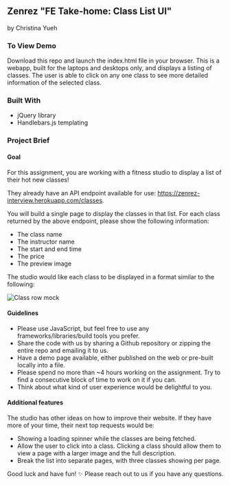 ## Zenrez "FE Take-home: Class List UI"
by Christina Yueh

### To View Demo

Download this repo and launch the index.html file in your browser. This is a webapp, built for the laptops and desktops only, and displays a listing of classes. The user is able to click on any one class to see more detailed information of the selected class.

### Built With

* jQuery library
* Handlebars.js templating

### Project Brief
#### Goal

For this assignment, you are working with a fitness studio to display a list of their hot new classes!

They already have an API endpoint available for use: https://zenrez-interview.herokuapp.com/classes.

You will build a single page to display the classes in that list. For each class returned by the above endpoint, please show the following information:

* The class name
* The instructor name
* The start and end time
* The price
* The preview image

The studio would like each class to be displayed in a format similar to the following:

![Class row mock](images/class_row.png)

#### Guidelines

* Please use JavaScript, but feel free to use any frameworks/libraries/build tools you prefer.
* Share the code with us by sharing a Github repository or zipping the entire repo and emailing it to us.
* Have a demo page available, either published on the web or pre-built locally into a file.
* Please spend no more than ~4 hours working on the assignment. Try to find a consecutive block of time to work on it if you can.
* Think about what kind of user experience would be delightful to you.

#### Additional features

The studio has other ideas on how to improve their website. If they have more of your time, their next top requests would be:

* Showing a loading spinner while the classes are being fetched.
* Allow the user to click into a class. Clicking a class should allow them to view a page with a larger image and the full description.
* Break the list into separate pages, with three classes showing per page.

Good luck and have fun! ✨ Please reach out to us if you have any questions.
